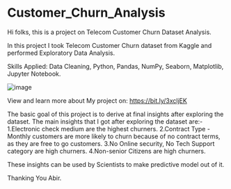 # Customer_Churn_Analysis
 
 Hi folks, this is a project on Telecom Customer Churn Dataset Analysis.
 
 In this project I took Telecom Customer Churn dataset from Kaggle and performed Exploratory Data Analysis.


Skills Applied: Data Cleaning, Python, Pandas, NumPy, Seaborn, Matplotlib, Jupyter Notebook.

![image](https://user-images.githubusercontent.com/111905512/216779696-2b8101d8-77e6-45f1-9543-153fd00303e3.png)


View and learn more about My project on:
https://bit.ly/3xcljEK

The basic goal of this project is to derive at final insights after exploring the dataset.
The main insights that I got after exploring the dataset are:-
1.Electronic check medium are the highest churners.
2.Contract Type - Monthly customers are more likely to churn because of no contract terms, as they are free to go customers. 
3.No Online security, No Tech Support category are high churners.
4.Non-senior Citizens are high churners.

These insights can be used by Scientists to make predictive model out of it.


Thanking You
Abir.
